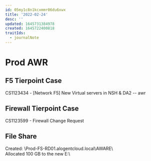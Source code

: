 ```yaml
---
id: 05my1c8n1kcxmmr06du6xwx
title: '2022-02-24'
desc: ''
updated: 1645731384978
created: 1645722400818
traitIds:
  - journalNote
---
```

# Prod AWR
## F5 Tierpoint Case
CS1123434 - [Network F5] New Virtual servers in NSH & DA2 -- awr

## Firewall Tierpoint Case
CS1123599 - Firewall Change Request 

## File Share
Created: \\Prod-FS-RD01.alogentcloud.local\AWARE\  
Allocated 100 GB to the new E:\  
